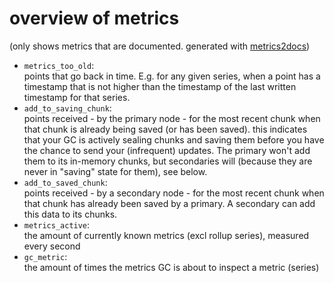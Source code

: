 # overview of metrics
(only shows metrics that are documented. generated with [metrics2docs](github.com/Dieterbe/metrics2docs))

* `metrics_too_old`:  
points that go back in time.
E.g. for any given series, when a point has a timestamp
that is not higher than the timestamp of the last written timestamp for that series.
* `add_to_saving_chunk`:  
points received - by the primary node - for the most recent chunk
when that chunk is already being saved (or has been saved).
this indicates that your GC is actively sealing chunks and saving them before you have the chance to send
your (infrequent) updates.  The primary won't add them to its in-memory chunks, but secondaries will
(because they are never in "saving" state for them), see below.
* `add_to_saved_chunk`:  
points received - by a secondary node - for the most recent chunk when that chunk
has already been saved by a primary.  A secondary can add this data to its chunks.
* `metrics_active`:  
the amount of currently known metrics (excl rollup series), measured every second
* `gc_metric`:  
the amount of times the metrics GC is about to inspect a metric (series)
